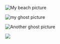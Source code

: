 ![My beach picture](https://duckduckgo.com/beach.jpg)

![my ghost picture]()

![Another ghost picture]()

![](ghost.jpg)

![]()

